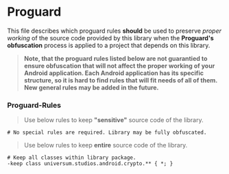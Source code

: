 Proguard
===============

This file describes which proguard rules **should** be used to preserve *proper working* of the
source code provided by this library when the **Proguard's obfuscation** process is applied to a
project that depends on this library.

> **Note, that the proguard rules listed below are not guarantied to ensure obfuscation that will
not affect the proper working of your Android application. Each Android application has its specific
structure, so it is hard to find rules that will fit needs of all of them. New general rules may be
added in the future.**

### Proguard-Rules ###

> Use below rules to keep **"sensitive"** source code of the library.

    # No special rules are required. Library may be fully obfuscated.

> Use below rules to keep **entire** source code of the library.

    # Keep all classes within library package.
    -keep class universum.studios.android.crypto.** { *; }
    